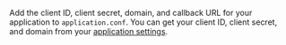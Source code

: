 Add the client ID, client secret, domain, and callback URL for your application to `application.conf`. You can get your client ID, client secret, and domain from your [application settings](${manage_url}/#/applications/${account.clientId}/settings).

